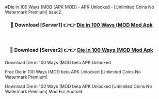 #Die in 100 Ways (MOD [APK-MOD] - APK Unlocked - [Unlimited Coins No Watermark Premium] bauc2



<div align="center">

<h3>🔴 Download [Server1] 👉👉 <a href="https://momento.my/?title=Die_in_100_Ways_(MOD">Die in 100 Ways (MOD Mod Apk</a></h3><br>

<h3>🔴 Download [Server2] 👉👉 <a href="https://momento.my/?title=Die_in_100_Ways_(MOD">Die in 100 Ways (MOD Mod Apk</a></h3>
</div>



Download Die in 100 Ways (MOD beta APK Unlocked

Free Die in 100 Ways (MOD beta APK Unlocked [Unlimited Coins No Watermark Premium]

Download Die in 100 Ways (MOD beta APK Unlocked [Unlimited Coins No Watermark Premium] Mod For Android
